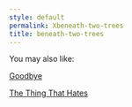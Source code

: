 ```yaml
---
style: default
permalink: Xbeneath-two-trees
title: beneath-two-trees
---
```

You may also like:

[Goodbye](http://scp-wiki.net/goodbye)

[The Thing That Hates](http://scp-wiki.net/the-thing-that-hates)
